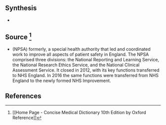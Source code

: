 ## Synthesis
- 
## Source [^1]
- (NPSA) formerly, a special health authority that led and coordinated work to improve all aspects of patient safety in England. The NPSA comprised three divisions: the National Reporting and Learning Service, the National Research Ethics Service, and the National Clinical Assessment Service. It closed in 2012, with its key functions transferred to NHS England. In 2016 the same functions were transferred from NHS England to the newly formed NHS Improvement.
## References

[^1]: [[Home Page - Concise Medical Dictionary 10th Edition by Oxford Reference]]